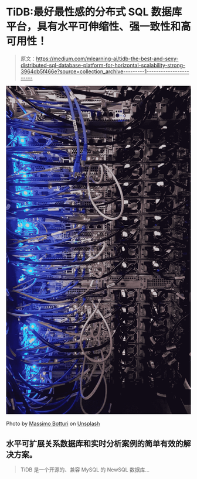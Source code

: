 # TiDB:最好最性感的分布式 SQL 数据库平台，具有水平可伸缩性、强一致性和高可用性！

> 原文：<https://medium.com/mlearning-ai/tidb-the-best-and-sexy-distributed-sql-database-platform-for-horizontal-scalability-strong-3964db5f466e?source=collection_archive---------1----------------------->

![](img/850f1a932a11546cc816e8d7c0dc60ed.png)

Photo by [Massimo Botturi](https://unsplash.com/@wildmax?utm_source=medium&utm_medium=referral) on [Unsplash](https://unsplash.com?utm_source=medium&utm_medium=referral)

## 水平可扩展关系数据库和实时分析案例的简单有效的解决方案。

> TiDB 是一个开源的、兼容 MySQL 的 NewSQL 数据库…